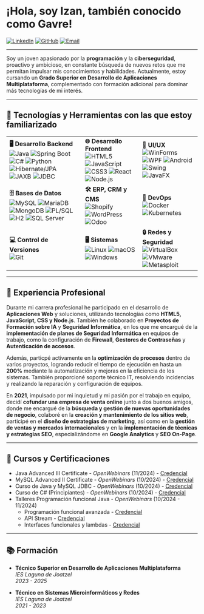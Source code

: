 # ¡Hola, soy Izan, también conocido como Gavre!
[![LinkedIn](https://img.shields.io/badge/LinkedIn-0077B5?style=flat&logo=linkedin&logoColor=white&labelColor=0077B5)](https://www.linkedin.com/in/gdfizan/)
[![GitHub](https://img.shields.io/badge/GitHub-100000?style=flat&logo=github&logoColor=white&labelColor=100000)](https://github.com/g4vr3)
[![Email](https://img.shields.io/badge/Email-D14836?style=flat&logo=gmail&logoColor=white&labelColor=D14836)](mailto:gdfizan@gmail.com)

---

Soy un joven apasionado por la **programación** y la **ciberseguridad**, proactivo y ambicioso, en constante búsqueda de nuevos retos que me permitan impulsar mis conocimientos y habilidades. Actualmente, estoy cursando un **Grado Superior en Desarrollo de Aplicaciones Multiplataforma**, complementado con formación adicional para dominar más tecnologías de mi interés.

---

## 🚀 Tecnologías y Herramientas con las que estoy familiarizado

<table>
  <tr>
    <td>
      <strong>🖥️ Desarrollo Backend</strong><br>
      <img src="https://img.shields.io/badge/java-%23ED8B00.svg?style=flat&logo=openjdk&logoColor=white" alt="Java">
      <img src="https://img.shields.io/badge/Spring_Boot-6DB33F?style=flat&logo=spring-boot&logoColor=white" alt="Spring Boot">
      <img src="https://img.shields.io/badge/C%23-68217A?style=flat&logo=dotnet&logoColor=white" alt="C#">
      <img src="https://img.shields.io/badge/Python-3776AB?style=flat&logo=python&logoColor=white" alt="Python">
      <img src="https://img.shields.io/badge/Hibernate-JPA-59666C?style=flat&logo=hibernate&labelColor=003545&logoColor=white" alt="Hibernate/JPA">
      <img src="https://img.shields.io/badge/JAXB-003A56?style=flat&logo=java&logoColor=white" alt="JAXB">
      <img src="https://img.shields.io/badge/JDBC-007396?style=flat&logo=java&logoColor=white" alt="JDBC">
    </td>
    <td>
      <strong>🌐 Desarrollo Frontend</strong><br>
      <img src="https://img.shields.io/badge/HTML5-E34F26?style=flat&logo=html5&logoColor=white" alt="HTML5">
      <img src="https://img.shields.io/badge/JavaScript-323330?style=flat&logo=javascript&logoColor=F7DF1E" alt="JavaScript">
      <img src="https://img.shields.io/badge/CSS3-1572B6?style=flat&logo=css3&logoColor=white" alt="CSS3">
      <img src="https://img.shields.io/badge/React-20232A?style=flat&logo=react&logoColor=61DAFB" alt="React">
      <img src="https://img.shields.io/badge/Node.js-339933?style=flat&logo=nodedotjs&logoColor=white" alt="Node.js">
    </td>
    <td>
      <strong>📱 UI/UX</strong><br>
      <img src="https://img.shields.io/badge/WinForms-512BD4?style=flat&logo=dotnet&logoColor=white" alt="WinForms">
      <img src="https://img.shields.io/badge/WPF-0C54C2?style=flat&logo=.net&labelColor=512BD4&logoColor=white" alt="WPF">
      <img src="https://img.shields.io/badge/Android-3DDC84?style=flat&logo=android&logoColor=white" alt="Android">
      <img src="https://img.shields.io/badge/Swing-8B1A1A?style=flat&logo=java&logoColor=white" alt="Swing">
      <img src="https://img.shields.io/badge/JavaFX-25B8A1?style=flat&logo=java&logoColor=white" alt="JavaFX">
    </td>
  </tr>
  <tr>
    <td>
      <strong>🗄️ Bases de Datos</strong><br>
      <img src="https://img.shields.io/badge/MySQL-005C84?style=flat&logo=mysql&logoColor=white" alt="MySQL">
      <img src="https://img.shields.io/badge/MariaDB-003545?style=flat&logo=mariadb&logoColor=white" alt="MariaDB">
      <img src="https://img.shields.io/badge/MongoDB-47A248?style=flat&logo=mongodb&logoColor=white" alt="MongoDB">
      <img src="https://img.shields.io/badge/PL/SQL-F80000?style=flat&logo=Oracle&logoColor=white" alt="PL/SQL">
      <img src="https://img.shields.io/badge/H2-5D9B5D?style=flat&logo=java&logoColor=white" alt="H2">
      <img src="https://img.shields.io/badge/SQL_Server-CC2927?style=flat&logo=windows&logoColor=white" alt="SQL Server">
    </td>
    <td>
      <strong>🛠️ ERP, CRM y CMS</strong><br>
      <img src="https://img.shields.io/badge/Shopify-96BF48?style=flat&logo=shopify&logoColor=white" alt="Shopify">
      <img src="https://img.shields.io/badge/WordPress-21759B?style=flat&logo=wordpress&logoColor=white" alt="WordPress">
      <img src="https://img.shields.io/badge/Odoo-512BD4?style=flat&logo=odoo&logoColor=white" alt="Odoo">
    </td>
    <td>
      <strong>🚀 DevOps</strong><br>
      <img src="https://img.shields.io/badge/Docker-2496ED?style=flat&logo=docker&logoColor=white" alt="Docker">
      <img src="https://img.shields.io/badge/Kubernetes-326CE5?style=flat&logo=kubernetes&logoColor=white" alt="Kubernetes">
    </td>
  </tr>
  <tr>
    <td>
      <strong>💻 Control de Versiones</strong><br>
      <img src="https://img.shields.io/badge/Git-F05032?style=flat&logo=git&logoColor=white" alt="Git">
    </td>
    <td>
      <strong>🖥️ Sistemas</strong><br>
      <img src="https://img.shields.io/badge/Linux-FCC624?style=flat&logo=linux&logoColor=white" alt="Linux">
      <img src="https://img.shields.io/badge/macOS-000000?style=flat&logo=apple&logoColor=white" alt="macOS">
      <img src="https://img.shields.io/badge/Windows-00A4EF?style=flat&logo=windows&logoColor=white" alt="Windows">
    </td>
    <td>
      <strong>🔒 Redes y Seguridad</strong><br>
      <img src="https://img.shields.io/badge/VirtualBox-183A61?style=flat&logo=virtualbox&logoColor=white" alt="VirtualBox">
      <img src="https://img.shields.io/badge/VMware-607078?style=flat&logo=vmware&logoColor=white" alt="VMware">
      <img src="https://img.shields.io/badge/Metasploit-EE3B3B?style=flat&logo=metasploit&logoColor=white" alt="Metasploit">
    </td>
  </tr>
</table>




---

## 💼 Experiencia Profesional

Durante mi carrera profesional he participado en el desarrollo de **Aplicaciones Web** y soluciones, utilizando tecnologías como **HTML5, JavaScript, CSS y Node.js**. También he colaborado en **Proyectos de Formación sobre IA** y **Seguridad Informática**, en los que me encargué de la **implementación de planes de Seguridad Informática** en equipos de trabajo, como la configuración de **Firewall**, **Gestores de Contraseñas** y **Autenticación de accesos**.

Además, particpé activamente en la **optimización de procesos** dentro de varios proyectos, logrando reducir el tiempo de ejecución en hasta un **200%** mediante la automatización y mejoras en la eficiencia de los sistemas. También proporcioné soporte técnico IT, resolviendo incidencias y realizando la reparación y configuración de equipos.

En **2021**, impulsado por mi inquietud y mi pasión por el trabajo en equipo, decidí **cofundar una empresa de venta online** junto a dos buenos amigos, donde me encargué de la **búsqueda y gestión de nuevas oportunidades de negocio**, colaboré en la **creación y mantenimiento de los sitios web**, participé en el **diseño de estrategias de marketing**, así como en la **gestión de ventas y mercados internacionales** y en la **implementación de técnicas y estrategias SEO**, especializándome en **Google Analytics** y **SEO On-Page**.

---

## 📜 Cursos y Certificaciones 

- Java Advanced III Certificate - _OpenWebinars_ (11/2024) - [Credencial](https://openwebinars.net/cert/WkC3)
- MySQL Advanced II Certificate - _OpenWebinars_ (10/2024) - [Credencial](https://openwebinars.net/cert/Ctww)
- Curso de Java y MySQL JDBC - _OpenWebinars_ (10/2024) - [Credencial](https://openwebinars.net/cert/1K1h)
- Curso de C# (Principiantes) - _OpenWebinars_ (10/2024) - [Credencial](https://openwebinars.net/cert/sgnJ)
- Talleres Programación funcional Java - _OpenWebinars_ (10/2024 - 11/2024)
  - Programación funcional avanzada - [Credencial](https://openwebinars.net/cert/NaBn)
  - API Stream - [Credencial](https://openwebinars.net/cert/XxC6)
  - Interfaces funcionales y lambdas - [Credencial](https://openwebinars.net/cert/7xBd)

---

## 📚 Formación

- **Técnico Superior en Desarrollo de Aplicaciones Multiplataforma**  
  _IES Laguna de Joatzel_  
  _2023 - 2025_

- **Técnico en Sistemas Microinformáticos y Redes**  
  _IES Laguna de Joatzel_  
  _2021 - 2023_










